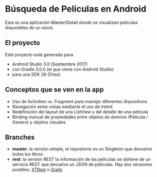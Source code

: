 # Búsqueda de Películas en Android

Esta es una aplicación Master/Detail donde se visualizan películas disponibles de un stock.

## El proyecto
Este proyecto está generado para

* Android Studio 3.0 (Septiembre 2017)
* con Gradle 3.0.0 (el que viene con Android Studio)
* para una SDK 26 (Oreo)

## Conceptos que se ven en la app

* Uso de Activities vs. Fragment para manejar diferentes dispositivos
* Navegación entre vistas mediante el uso de Intent
* Redefinición del layout de una ListView y del detalle de una película
* Binding manual de propiedades entre objetos de dominio (Película / Genero) y objetos visuales

## Branches

* **master**: la versión simple, el repositorio es un Singleton que devuelve todos los libros
* **rest**: la versión REST la información de las películas se obtiene de un servicio REST que devuelve un JSON de películas. Hay dos versiones posibles: [XTRest](https://github.com/uqbar-project/eg-videoclub-xtrest) o [Grails](https://github.com/uqbar-project/eg-videoclub-ui-grails)


